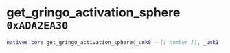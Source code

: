 # get_gringo_activation_sphere `0xADA2EA30`

```lua
natives.core.get_gringo_activation_sphere(_unk0 --[[ number ]], _unk1 --[[ number ]], _unk2 --[[ number ]])
```